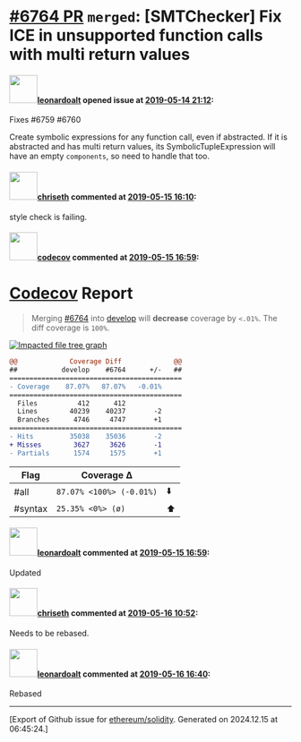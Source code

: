 # [\#6764 PR](https://github.com/ethereum/solidity/pull/6764) `merged`: [SMTChecker] Fix ICE in unsupported function calls with multi return values

#### <img src="https://avatars.githubusercontent.com/u/504195?u=ce2facd14af9fd474ebff49f0d44891f56f7500f&v=4" width="50">[leonardoalt](https://github.com/leonardoalt) opened issue at [2019-05-14 21:12](https://github.com/ethereum/solidity/pull/6764):

Fixes #6759 #6760 

Create symbolic expressions for any function call, even if abstracted. If it is abstracted and has multi return values, its SymbolicTupleExpression will have an empty `components`, so need to handle that too.

#### <img src="https://avatars.githubusercontent.com/u/9073706?v=4" width="50">[chriseth](https://github.com/chriseth) commented at [2019-05-15 16:10](https://github.com/ethereum/solidity/pull/6764#issuecomment-492720495):

style check is failing.

#### <img src="https://avatars.githubusercontent.com/in/254?v=4" width="50">[codecov](https://github.com/apps/codecov) commented at [2019-05-15 16:59](https://github.com/ethereum/solidity/pull/6764#issuecomment-492737883):

# [Codecov](https://codecov.io/gh/ethereum/solidity/pull/6764?src=pr&el=h1) Report
> Merging [#6764](https://codecov.io/gh/ethereum/solidity/pull/6764?src=pr&el=desc) into [develop](https://codecov.io/gh/ethereum/solidity/commit/54ce3df321bbe2bcedff3f087910cbb34dfd8a11?src=pr&el=desc) will **decrease** coverage by `<.01%`.
> The diff coverage is `100%`.

[![Impacted file tree graph](https://codecov.io/gh/ethereum/solidity/pull/6764/graphs/tree.svg?width=650&token=87PGzVEwU0&height=150&src=pr)](https://codecov.io/gh/ethereum/solidity/pull/6764?src=pr&el=tree)

```diff
@@             Coverage Diff             @@
##           develop    #6764      +/-   ##
===========================================
- Coverage    87.07%   87.07%   -0.01%     
===========================================
  Files          412      412              
  Lines        40239    40237       -2     
  Branches      4746     4747       +1     
===========================================
- Hits         35038    35036       -2     
+ Misses        3627     3626       -1     
- Partials      1574     1575       +1
```

| Flag | Coverage Δ | |
|---|---|---|
| #all | `87.07% <100%> (-0.01%)` | :arrow_down: |
| #syntax | `25.35% <0%> (ø)` | :arrow_up: |

#### <img src="https://avatars.githubusercontent.com/u/504195?u=ce2facd14af9fd474ebff49f0d44891f56f7500f&v=4" width="50">[leonardoalt](https://github.com/leonardoalt) commented at [2019-05-15 16:59](https://github.com/ethereum/solidity/pull/6764#issuecomment-492737892):

Updated

#### <img src="https://avatars.githubusercontent.com/u/9073706?v=4" width="50">[chriseth](https://github.com/chriseth) commented at [2019-05-16 10:52](https://github.com/ethereum/solidity/pull/6764#issuecomment-493019081):

Needs to be rebased.

#### <img src="https://avatars.githubusercontent.com/u/504195?u=ce2facd14af9fd474ebff49f0d44891f56f7500f&v=4" width="50">[leonardoalt](https://github.com/leonardoalt) commented at [2019-05-16 16:40](https://github.com/ethereum/solidity/pull/6764#issuecomment-493143104):

Rebased


-------------------------------------------------------------------------------



[Export of Github issue for [ethereum/solidity](https://github.com/ethereum/solidity). Generated on 2024.12.15 at 06:45:24.]
